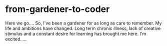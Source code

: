 # from-gardener-to-coder
Here we go....
So, I've been a gardener for as long as care to remember.
My life and ambitions have changed.
Long term chronic illness, lack of creative stimulus and a constant desire for learning has brought me here.
I'm excited.....
